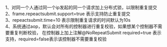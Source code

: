 1、对同一个人通过同一个ip发起的同一个请求加上分布式锁，以限制重复提交  
2、frame.repeactsubmit.support=true 表示支持防止重复提交   
3、repeactsubmit.time=10 表示限制重复请求的时间默认为10s  
4、系统通过aop，默认会对所有的控制器进行重复校验，如果想某个控制器不需要重复判断校验，
在控制器上加上注解@NoRepeatSubmit required=true 表示支持，required=false表示该控制器不需要重复校验  

